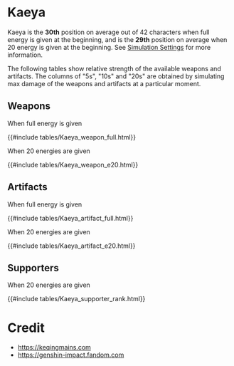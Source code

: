 # Kaeya

Kaeya is the **30th** position on average out of 42
characters when full energy is given at the beginning, and is the
**29th** position on average when 20 energy is given at the
beginning. See [Simulation Settings](./simulation_settings.md) for more
information.

The following tables show relative strength of the available weapons and
artifacts. The columns of "5s", "10s" and "20s" are obtained by
simulating max damage of the weapons and artifacts at a particular
moment.

## Weapons

When full energy is given

{{#include tables/Kaeya_weapon_full.html}}

When 20 energies are given

{{#include tables/Kaeya_weapon_e20.html}}

## Artifacts

When full energy is given

{{#include tables/Kaeya_artifact_full.html}}

When 20 energies are given

{{#include tables/Kaeya_artifact_e20.html}}

## Supporters

When 20 energies are given

{{#include tables/Kaeya_supporter_rank.html}}

# Credit

- <https://keqingmains.com>
- <https://genshin-impact.fandom.com>
